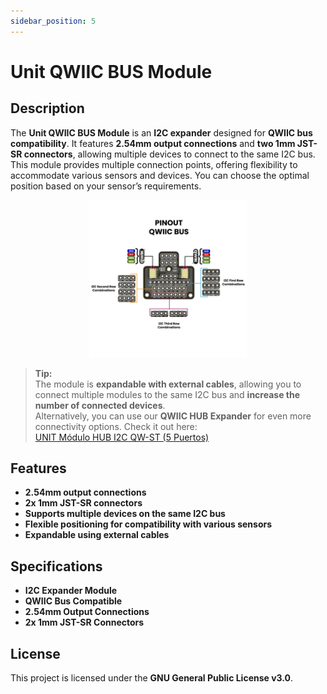 ```yaml
---
sidebar_position: 5
---
```



# Unit QWIIC BUS Module

## Description

The **Unit QWIIC BUS Module** is an **I2C expander** designed for **QWIIC bus compatibility**. It features **2.54mm output connections** and **two 1mm JST-SR connectors**, allowing multiple devices to connect to the same I2C bus. This module provides multiple connection points, offering flexibility to accommodate various sensors and devices. You can choose the optimal position based on your sensor’s requirements.

<p align="center" style={{ textAlign: "center" }}>
    <img src="https://raw.githubusercontent.com/UNIT-Electronics-MX/unit_qwiic_bus_module/main/hardware/resources/PUE0053-Pinout-Qwiic-Bus-001.jpg" alt="Unit QWIIC BUS Module" width="50%"/>
</p>


> **Tip:**  
> The module is **expandable with external cables**, allowing you to connect multiple modules to the same I2C bus and **increase the number of connected devices**.  
> Alternatively, you can use our **QWIIC HUB Expander** for even more connectivity options. Check it out here:  
> [UNIT Módulo HUB I2C QW-ST (5 Puertos)](https://uelectronics.com/producto/unit-modulo-hub-i2c-qw-st-5-puertos/)


## Features

- **2.54mm output connections**
- **2x 1mm JST-SR connectors**
- **Supports multiple devices on the same I2C bus**
- **Flexible positioning for compatibility with various sensors**
- **Expandable using external cables**

## Specifications

- **I2C Expander Module**
- **QWIIC Bus Compatible**
- **2.54mm Output Connections**
- **2x 1mm JST-SR Connectors**

## License

This project is licensed under the **GNU General Public License v3.0**.  
